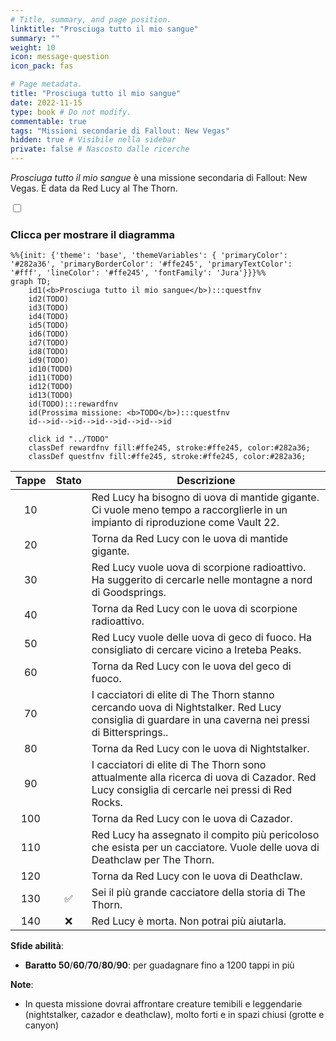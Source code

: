 ```yaml
---
# Title, summary, and page position.
linktitle: "Prosciuga tutto il mio sangue"
summary: ""
weight: 10
icon: message-question
icon_pack: fas

# Page metadata.
title: "Prosciuga tutto il mio sangue"
date: 2022-11-15
type: book # Do not modify.
commentable: true
tags: "Missioni secondarie di Fallout: New Vegas"
hidden: true # Visibile nella sidebar
private: false # Nascosto dalle ricerche
---
```


<div class="fnv">


*Prosciuga tutto il mio sangue* è una missione secondaria di Fallout: New Vegas. È data da Red Lucy al The Thorn.


<section class="chart-collapse">
<input type="checkbox" name="collapse2" id="handle2">
<h3 class="handle">
<label for="handle2">Clicca per mostrare il diagramma</label>
</h3>
<div class="content">

```mermaid
%%{init: {'theme': 'base', 'themeVariables': { 'primaryColor': '#282a36', 'primaryBorderColor': '#ffe245', 'primaryTextColor': '#fff', 'lineColor': '#ffe245', 'fontFamily': 'Jura'}}}%%
graph TD;
    id1(<b>Prosciuga tutto il mio sangue</b>):::questfnv
    id2(TODO)
    id3(TODO)
    id4(TODO)
    id5(TODO)
    id6(TODO)
    id7(TODO) 
    id8(TODO)
    id9(TODO)
    id10(TODO)
    id11(TODO)
    id12(TODO)
    id13(TODO) 
    id(TODO):::rewardfnv
    id(Prossima missione: <b>TODO</b>):::questfnv
    id-->id-->id-->id-->id-->id-->id
    
    click id "../TODO"
    classDef rewardfnv fill:#ffe245, stroke:#ffe245, color:#282a36;
    classDef questfnv fill:#ffe245, stroke:#ffe245, color:#282a36;
```

</div>
</section>

| Tappe |       Stato        | Descrizione |
|:-----:|:------------------:| ----------- |
|                           10                          |            | Red Lucy ha bisogno di uova di mantide gigante. Ci vuole meno tempo a raccorglierle in un impianto di riproduzione come Vault 22.                                           |
|                           20                          |            | Torna da Red Lucy con le uova di mantide gigante.                                                                                                                           |
|                           30                          |            | Red Lucy vuole uova di scorpione radioattivo. Ha suggerito di cercarle nelle montagne a nord di Goodsprings.                                                                |
|                           40                          |            | Torna da Red Lucy con le uova di scorpione radioattivo.                                                                                                                     |
|                           50                          |            | Red Lucy vuole delle uova di geco di fuoco. Ha consigliato di cercare vicino a Ireteba Peaks.                                                                               |
|                           60                          |            | Torna da Red Lucy con le uova del geco di fuoco.                                                                                                                            |
|                           70                          |            | I cacciatori di elite di The Thorn stanno cercando uova di Nightstalker. Red Lucy consiglia di guardare in una caverna nei pressi di Bittersprings..                        |
|                           80                          |            | Torna da Red Lucy con le uova di Nightstalker.                                                                                                                              |
|                           90                          |            | I cacciatori di elite di The Thorn sono attualmente alla ricerca di uova di Cazador. Red Lucy consiglia di cercarle nei pressi di Red Rocks.                                |
|                          100                          |            | Torna da Red Lucy con le uova di Cazador.                                                                                                                                   |
|                          110                          |            | Red Lucy ha assegnato il compito più pericoloso che esista per un cacciatore. Vuole delle uova di Deathclaw per The Thorn.                                                  |
|                          120                          |            | Torna da Red Lucy con le uova di Deathclaw.                                                                                                                                 |
|                          130                          | :white_check_mark: | Sei il più grande cacciatore della storia di The Thorn.                                                                                                                     |
|                          140                          |   ❌  | Red Lucy è morta. Non potrai più aiutarla.                                                                                                                                  |



**Sfide abilità**:
- **Baratto 50**/**60**/**70**/**80**/**90**: per guadagnare fino a 1200 tappi in più



**Note**:
- In questa missione dovrai affrontare creature temibili e leggendarie (nightstalker, cazador e deathclaw), molto forti e in spazi chiusi (grotte e canyon)


</div>


